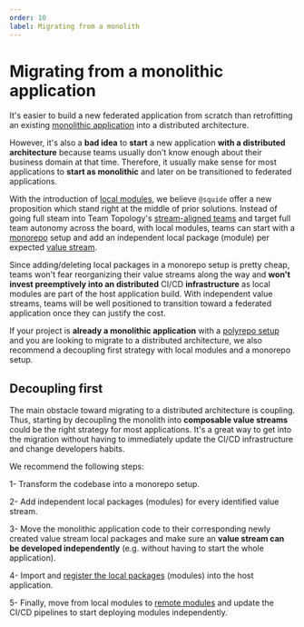 ```yaml
---
order: 10
label: Migrating from a monolith
---
```


# Migrating from a monolithic application

It's easier to build a new federated application from scratch than retrofitting an existing [monolithic application](https://en.wikipedia.org/wiki/Monolithic_application) into a distributed architecture. 

However, it's also a **bad idea** to **start** a new application **with a distributed architecture** because teams usually don't know enough about their business domain at that time. Therefore, it usually make sense for most applications to **start as monolithic** and later on be transitioned to federated applications.

With the introduction of [local modules](/references/registration/registerLocalModules.md), we believe `@squide` offer a new proposition which stand right at the middle of prior solutions. Instead of going full steam into Team Topology's [stream-aligned teams](https://www.shortform.com/blog/stream-aligned-teams/) and target full team autonomy across the board, with local modules, teams can start with a [monorepo](https://en.wikipedia.org/wiki/Monorepo) setup and add an independent local package (module) per expected [value stream](https://en.wikipedia.org/wiki/Value_stream).

Since adding/deleting local packages in a monorepo setup is pretty cheap, teams won't fear reorganizing their value streams along the way and **won't invest preemptively into an distributed** CI/CD **infrastructure** as local modules are part of the host application build. With independent value streams, teams will be well positioned to transition toward a federated application once they can justify the cost.

If your project is **already a monolithic application** with a [polyrepo setup](https://github.com/joelparkerhenderson/monorepo-vs-polyrepo#what-is-polyrepo) and you are looking to migrate to a distributed architecture, we also recommend a decoupling first strategy with local modules and a monorepo setup.

## Decoupling first

The main obstacle toward migrating to a distributed architecture is coupling. Thus, starting by decoupling the monolith into **composable value streams** could be the right strategy for most applications. It's a great way to get into the migration without having to immediately update the CI/CD infrastructure and change developers habits.

We recommend the following steps:

1- Transform the codebase into a monorepo setup.

2- Add independent local packages (modules) for every identified value stream.

3- Move the monolithic application code to their corresponding newly created value stream local packages and make sure an **value stream can be developed independently** (e.g. without having to start the whole application).

4- Import and [register the local packages](/references/registration/registerLocalModules.md) (modules) into the host application.

5- Finally, move from local modules to [remote modules](/references/registration/registerRemoteModules.md) and update the CI/CD pipelines to start deploying modules independently.
